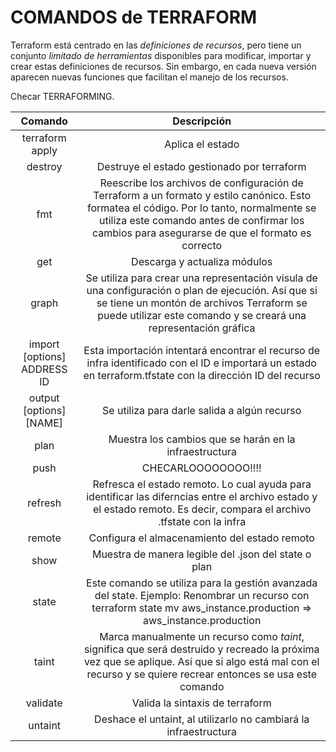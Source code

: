 #                   COMANDOS de TERRAFORM

Terraform está centrado en las *definiciones de recursos*, pero tiene un conjunto *limitado de herramientas* disponibles para modificar, importar y crear estas definiciones de recursos. Sin embargo, en cada nueva versión aparecen nuevas funciones que facilitan el manejo de los recursos.

Checar TERRAFORMING.

|Comando            |Descripción                                                                                |
|:-----:            |:----:                                                                                     |
|terraform apply    |Aplica el estado                                                                           |
|destroy            |Destruye el estado gestionado por terraform                                                |
|fmt                |Reescribe los archivos de configuración de Terraform a un formato y estilo canónico. Esto formatea el código. Por lo tanto, normalmente se utiliza este comando antes de confirmar los cambios para asegurarse de que el formato es correcto                                                                        |
|get                |Descarga y actualiza módulos                                                               |
|graph              |Se utiliza para crear una representación visula de una configuración o plan de ejecución. Así que si se tiene un montón de archivos Terraform se puede utilizar este comando y se creará una representación gráfica                                                                                                         |
|import [options] ADDRESS ID |Esta importación intentará encontrar el recurso de infra identificado con el ID e importará un estado en terraform.tfstate con la dirección ID del recurso                                        |
|output [options][NAME]|Se utiliza para darle salida a algún recurso                                            |
|plan                  |Muestra los cambios que se harán en la infraestructura                                  |
|push                  |CHECARLOOOOOOOO!!!!                                                                     |
|refresh               |Refresca el estado remoto. Lo cual ayuda para identificar las diferncias entre el archivo estado y el estado remoto. Es decir, compara el archivo .tfstate con la infra                                   |
|remote                |Configura el almacenamiento del estado remoto                                           |
|show                  |Muestra de manera legible del .json del state o plan                                    |
|state                 |Este comando se utiliza para la gestión avanzada del state. Ejemplo: Renombrar un recurso con terraform state mv aws_instance.production => aws_instance.production                                       |
|taint                 |Marca manualmente un recurso como *taint*, significa que será destruido y recreado la próxima vez que se aplique. Así que si algo está mal con el recurso y se quiere recrear entonces se usa este comando|
|validate              |Valida la sintaxis de terraform                                                         |
|untaint               |Deshace el untaint, al utilizarlo no cambiará la infraestructura|

